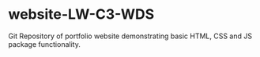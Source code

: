 # website-LW-C3-WDS
Git Repository of portfolio website demonstrating basic HTML, CSS and JS package functionality.
